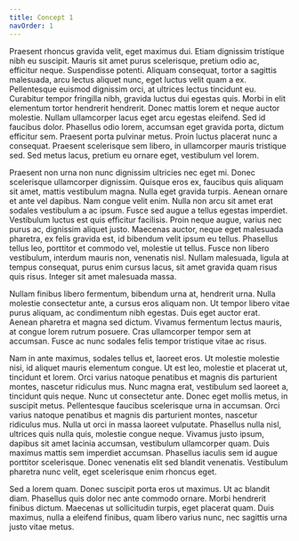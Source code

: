```yaml
---
title: Concept 1
navOrder: 1
---
```

Praesent rhoncus gravida velit, eget maximus dui. Etiam dignissim tristique nibh eu suscipit. Mauris sit amet purus scelerisque, pretium odio ac, efficitur neque. Suspendisse potenti. Aliquam consequat, tortor a sagittis malesuada, arcu lectus aliquet nunc, eget luctus velit quam a ex. Pellentesque euismod dignissim orci, at ultrices lectus tincidunt eu. Curabitur tempor fringilla nibh, gravida luctus dui egestas quis. Morbi in elit elementum tortor hendrerit hendrerit. Donec mattis lorem et neque auctor molestie. Nullam ullamcorper lacus eget arcu egestas eleifend. Sed id faucibus dolor. Phasellus odio lorem, accumsan eget gravida porta, dictum efficitur sem. Praesent porta pulvinar metus. Proin luctus placerat nunc a consequat. Praesent scelerisque sem libero, in ullamcorper mauris tristique sed. Sed metus lacus, pretium eu ornare eget, vestibulum vel lorem.

Praesent non urna non nunc dignissim ultricies nec eget mi. Donec scelerisque ullamcorper dignissim. Quisque eros ex, faucibus quis aliquam sit amet, mattis vestibulum magna. Nulla eget gravida turpis. Aenean ornare et ante vel dapibus. Nam congue velit enim. Nulla non arcu sit amet erat sodales vestibulum a ac ipsum. Fusce sed augue a tellus egestas imperdiet. Vestibulum luctus est quis efficitur facilisis. Proin neque augue, varius nec purus ac, dignissim aliquet justo. Maecenas auctor, neque eget malesuada pharetra, ex felis gravida est, id bibendum velit ipsum eu tellus. Phasellus tellus leo, porttitor et commodo vel, molestie ut tellus. Fusce non libero vestibulum, interdum mauris non, venenatis nisl. Nullam malesuada, ligula at tempus consequat, purus enim cursus lacus, sit amet gravida quam risus quis risus. Integer sit amet malesuada massa.

Nullam finibus libero fermentum, bibendum urna at, hendrerit urna. Nulla molestie consectetur ante, a cursus eros aliquam non. Ut tempor libero vitae purus aliquam, ac condimentum nibh egestas. Duis eget auctor erat. Aenean pharetra et magna sed dictum. Vivamus fermentum lectus mauris, at congue lorem rutrum posuere. Cras ullamcorper tempor sem at accumsan. Fusce ac nunc sodales felis tempor tristique vitae ac risus.

Nam in ante maximus, sodales tellus et, laoreet eros. Ut molestie molestie nisi, id aliquet mauris elementum congue. Ut est leo, molestie et placerat ut, tincidunt et lorem. Orci varius natoque penatibus et magnis dis parturient montes, nascetur ridiculus mus. Nunc magna erat, vestibulum sed laoreet a, tincidunt quis neque. Nunc ut consectetur ante. Donec eget mollis metus, in suscipit metus. Pellentesque faucibus scelerisque urna in accumsan. Orci varius natoque penatibus et magnis dis parturient montes, nascetur ridiculus mus. Nulla ut orci in massa laoreet vulputate. Phasellus nulla nisl, ultrices quis nulla quis, molestie congue neque. Vivamus justo ipsum, dapibus sit amet lacinia accumsan, vestibulum ullamcorper quam. Duis maximus mattis sem imperdiet accumsan. Phasellus iaculis sem id augue porttitor scelerisque. Donec venenatis elit sed blandit venenatis. Vestibulum pharetra nunc velit, eget scelerisque enim rhoncus eget.

Sed a lorem quam. Donec suscipit porta eros ut maximus. Ut ac blandit diam. Phasellus quis dolor nec ante commodo ornare. Morbi hendrerit finibus dictum. Maecenas ut sollicitudin turpis, eget placerat quam. Duis maximus, nulla a eleifend finibus, quam libero varius nunc, nec sagittis urna justo vitae metus.